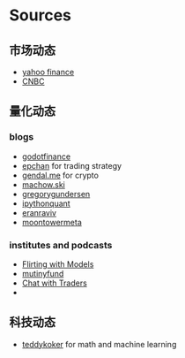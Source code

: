 Sources
====

## 市场动态

- [yahoo finance](https://finance.yahoo.com/)
- [CNBC](https://www.cnbc.com/)

## 量化动态

### blogs
- [godotfinance](http://godotfinance.com/workingpapers.xhtml)
- [epchan](http://epchan.blogspot.com/) for trading strategy
- [gendal.me](https://gendal.me/) for crypto
- [machow.ski](https://www.machow.ski/)
- [gregorygundersen](https://gregorygundersen.com/)
- [ipythonquant](https://ipythonquant.wordpress.com/)
- [eranraviv](https://eranraviv.com/)
- [moontowermeta](https://moontowermeta.com/)

### institutes and podcasts

- [Flirting with Models](https://www.thinknewfound.com/)
- [mutinyfund](https://mutinyfund.com/)
- [Chat with Traders](https://chatwithtraders.com/)
- 

## 科技动态

- [teddykoker](https://teddykoker.com/) for math and machine learning

